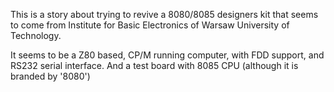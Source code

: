 This is a story about trying to revive a 8080/8085 designers kit that seems to come from Institute for Basic Electronics of Warsaw University of Technology.

It seems to be a Z80 based, CP/M running computer, with FDD support, and RS232 serial interface. And a test board with 8085 CPU (although it is branded by '8080')
